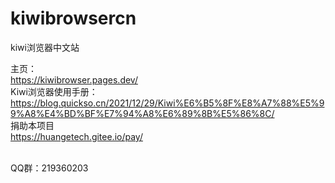 # kiwibrowsercn
kiwi浏览器中文站

主页：<br>
https://kiwibrowser.pages.dev/
<br>
Kiwi浏览器使用手册： <br>
https://blog.quickso.cn/2021/12/29/Kiwi%E6%B5%8F%E8%A7%88%E5%99%A8%E4%BD%BF%E7%94%A8%E6%89%8B%E5%86%8C/
<br>
捐助本项目<br>
https://huangetech.gitee.io/pay/

<br>
QQ群：219360203
